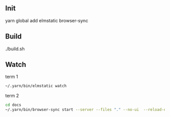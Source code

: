 ## Init
yarn global add elmstatic browser-sync

## Build
./build.sh

## Watch
term 1
```bash
~/.yarn/bin/elmstatic watch
```

term 2
```bash
cd docs
~/.yarn/bin/browser-sync start --server --files "." --no-ui  --reload-delay 500 --reload-debounce 500
```
